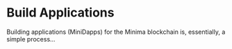 # Build Applications

Building applications (MiniDapps) for the Minima blockchain is, essentially, a simple process...
